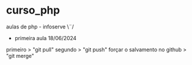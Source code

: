 # curso_php
aulas de php - infoserve \¨/
- primeira aula 18/06/2024

primeiro > "git pull"
segundo > "git push"
forçar o salvamento no github > "git merge"
